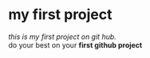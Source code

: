 # my first project
*this is my first project on git hub.*  
do your best on your **first github project**

